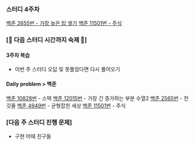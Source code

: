 ### 스터디 4주차

[백준 2655번 - 가장 높은 탑 쌓기](https://www.acmicpc.net/problem/2655)
[백준 11501번 - 주식](https://www.acmicpc.net/problem/11501)

### [💛 다음 스터디 시간까지 숙제 💛]

#### 3주차 복습

- 이번 주 스터디 오답 및 못풀었다면 다시 풀어오기

#### Daily problem > 백준

[백준 10828번](https://www.acmicpc.net/problem/10828) - 스택
[백준 12015번](https://www.acmicpc.net/problem/12015) - 가장 긴 증가하는 부분 수열2
[백준 2565번](https://www.acmicpc.net/problem/2565) - 전깃줄
[백준 4949번](https://www.acmicpc.net/problem/4949) - 균형잡힌 세상
[백준 11501번](https://www.acmicpc.net/problem/11501) - 주식

### [다음 주 스터디 진행 문제]

- 구현 어때 친구들
